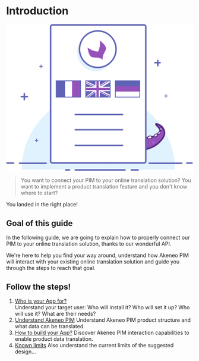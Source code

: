 # Introduction
![Asset family illustration](../../img/illustrations/illus--Translatedproduct.svg)

> You want to connect your PIM to your online translation solution?
> You want to implement a product translation feature and you don't know where to start?

You landed in the right place!

## Goal of this guide

In the following guide, we are going to explain how to properly connect our PIM to your online translation solution, thanks to our wonderful API.

We're here to help you find your way around, understand how Akeneo PIM will interact with your existing online translation solution and guide you through the steps to reach that goal.

## Follow the steps!

1. [Who is your App for?](step1-who-is-your-app-for.html)  
Understand your target user: Who will install it? Who will set it up? Who will use it? What are their needs?
2. [Understand Akeneo PIM](step2-understand-akeneo-pim.html)
Understand Akeneo PIM product structure and what data can be translated.
3. [How to build your App?](step3-how-to-build-your-app.html)
Discover Akeneo PIM interaction capabilities to enable product data translation.
4. [Known limits](step4-known-limits.html)
Also understand the current limits of the suggested design...
